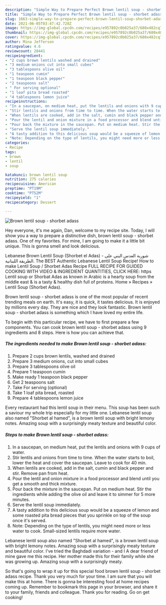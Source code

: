 ```yaml
---
description: "Simple Way to Prepare Perfect Brown lentil soup - shorbet adass"
title: "Simple Way to Prepare Perfect Brown lentil soup - shorbet adass"
slug: 1663-simple-way-to-prepare-perfect-brown-lentil-soup-shorbet-adass
date: 2021-06-05T03:47:42.728Z
image: https://img-global.cpcdn.com/recipes/e957892c0b025a37/680x482cq70/brown-lentil-soup-shorbet-adass-recipe-main-photo.jpg
thumbnail: https://img-global.cpcdn.com/recipes/e957892c0b025a37/680x482cq70/brown-lentil-soup-shorbet-adass-recipe-main-photo.jpg
cover: https://img-global.cpcdn.com/recipes/e957892c0b025a37/680x482cq70/brown-lentil-soup-shorbet-adass-recipe-main-photo.jpg
author: Mina Jefferson
ratingvalue: 4.6
reviewcount: 28441
recipeingredient:
- "2 cups brown lentils washed and drained"
- "3 medium onions cut into small cubes"
- "3 tablespoons olive oil"
- "1 teaspoon cumin"
- "1 teaspoon black pepper"
- "2 teaspoons salt"
- " For serving optional"
- "1 loaf pita bread roasted"
- "4 tablespoons lemon juice"
recipeinstructions:
- "In a saucepan, on medium heat, put the lentils and onions with 9 cups of water."
- "Stir lentils and onions from time to time. When the water starts to boil, lower the heat and cover the saucepan. Leave to cook for 40 min."
- "When lentils are cooked, add in the salt, cumin and black pepper and stir. Remove pan from heat."
- "Pour the lentil and onion mixture in a food processor and blend until you get a smooth and thick mixture."
- "Pour back the mixture in the saucepan. Put on medium heat. Stir the ingredients while adding the olive oil and leave it to simmer for 5 more minutes."
- "Serve the lentil soup immediately."
- "A tasty addition to this delicious soup would be a squeeze of lemon and some roasted pita bread pieces that you sprinkle on top of the soup once it&#39;s served."
- "Note: Depending on the type of lentils, you might need more or less water to cook. Small-sized lentils require more water."
categories:
- Recipe
tags:
- brown
- lentil
- soup

katakunci: brown lentil soup 
nutrition: 275 calories
recipecuisine: American
preptime: "PT19M"
cooktime: "PT52M"
recipeyield: "1"
recipecategory: Dessert

---
```



![Brown lentil soup - shorbet adass](https://img-global.cpcdn.com/recipes/e957892c0b025a37/680x482cq70/brown-lentil-soup-shorbet-adass-recipe-main-photo.jpg)

Hey everyone, it's me again, Dan, welcome to my recipe site. Today, I will show you a way to prepare a distinctive dish, brown lentil soup - shorbet adass. One of my favorites. For mine, I am going to make it a little bit unique. This is gonna smell and look delicious.

Lebanese Brown Lentil Soup (Shorbet el Adas) - شوربة العدس البني على الطريقة اللبنانية. The BEST Authentic Lebanese Lentil Soup Recipe! How to make Lentil Soup / Shorbet Adas Recipe FULL RECIPE FOR GUIDED COOKING WITH VIDEO &amp; INGREDIENT QUANTITIES, CLICK HERE: https Lentil soup or Shorbat Adas as known in Arabic is a hearty soup from the middle east &amp; is a tasty &amp; healthy dish full of proteins. Home » Recipes » Lentil Soup (Shorbet Adas).

Brown lentil soup - shorbet adass is one of the most popular of recent trending meals on earth. It's easy, it is quick, it tastes delicious. It is enjoyed by millions every day. They are nice and they look fantastic. Brown lentil soup - shorbet adass is something which I have loved my entire life.


To begin with this particular recipe, we have to first prepare a few components. You can cook brown lentil soup - shorbet adass using 9 ingredients and 8 steps. Here is how you can achieve that.

<!--inarticleads1-->

##### The ingredients needed to make Brown lentil soup - shorbet adass:

1. Prepare 2 cups brown lentils, washed and drained
1. Prepare 3 medium onions, cut into small cubes
1. Prepare 3 tablespoons olive oil
1. Prepare 1 teaspoon cumin
1. Make ready 1 teaspoon black pepper
1. Get 2 teaspoons salt
1. Take  For serving (optional)
1. Take 1 loaf pita bread, roasted
1. Prepare 4 tablespoons lemon juice


Every restaurant had this lentil soup in their menu. This soup has been such a saviour my whole trip especially for my little one. Lebanese lentil soup also named &#34;Shorbet al hamed&#34;, is a brown lentil soup with bright lemony notes. Amazing soup with a surprisingly meaty texture and beautiful color. 

<!--inarticleads2-->

##### Steps to make Brown lentil soup - shorbet adass:

1. In a saucepan, on medium heat, put the lentils and onions with 9 cups of water.
1. Stir lentils and onions from time to time. When the water starts to boil, lower the heat and cover the saucepan. Leave to cook for 40 min.
1. When lentils are cooked, add in the salt, cumin and black pepper and stir. Remove pan from heat.
1. Pour the lentil and onion mixture in a food processor and blend until you get a smooth and thick mixture.
1. Pour back the mixture in the saucepan. Put on medium heat. Stir the ingredients while adding the olive oil and leave it to simmer for 5 more minutes.
1. Serve the lentil soup immediately.
1. A tasty addition to this delicious soup would be a squeeze of lemon and some roasted pita bread pieces that you sprinkle on top of the soup once it&#39;s served.
1. Note: Depending on the type of lentils, you might need more or less water to cook. Small-sized lentils require more water.


Lebanese lentil soup also named &#34;Shorbet al hamed&#34;, is a brown lentil soup with bright lemony notes. Amazing soup with a surprisingly meaty texture and beautiful color. I&#39;ve tried the Baghdadi variation - and I A dear friend of mine gave me this recipe. Her mother made this for their family while she was growing up. Amazing soup with a surprisingly meaty. 

So that's going to wrap it up for this special food brown lentil soup - shorbet adass recipe. Thank you very much for your time. I am sure that you will make this at home. There is gonna be interesting food at home recipes coming up. Remember to bookmark this page in your browser, and share it to your family, friends and colleague. Thank you for reading. Go on get cooking!
